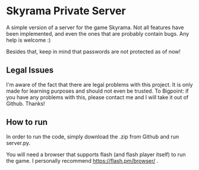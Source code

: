 
# Skyrama Private Server

A simple version of a server for the game Skyrama. Not all features have been implemented, and even the ones that are probably contain bugs. Any help is welcome :)

Besides that, keep in mind that passwords are not protected as of now!


## Legal Issues

I'm aware of the fact that there are legal problems with this project. It is only made for learning purposes and should not even be trusted. To Bigpoint: if you have any problems with this, please contact me and I will take it out of Github. Thanks!
## How to run

In order to run the code, simply download the .zip from Github and run server.py.

You will need a browser that supports flash (and flash player itself) to run the game. I personally recommend https://flash.pm/browser/ .